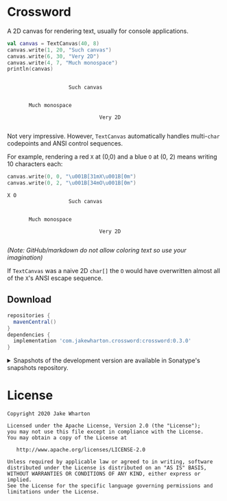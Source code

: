 # Crossword

A 2D canvas for rendering text, usually for console applications.

```kotlin
val canvas = TextCanvas(40, 8)
canvas.write(1, 20, "Such canvas")
canvas.write(6, 30, "Very 2D")
canvas.write(4, 7, "Much monospace")
println(canvas)
```
```
                                        
                    Such canvas         
                                        
                                        
       Much monospace                   
                                        
                              Very 2D   
                                        
```

Not very impressive. However, `TextCanvas` automatically handles multi-`char` codepoints and ANSI
control sequences.

For example, rendering a red `X` at (0,0) and a blue `O` at (0, 2) means writing 10 characters each: 
```kotlin
canvas.write(0, 0, "\u001B[31mX\u001B[0m")
canvas.write(0, 2, "\u001B[34mO\u001B[0m")
```
```
X O                                     
                    Such canvas         
                                        
                                        
       Much monospace                   
                                        
                              Very 2D   
                                        
```

_(Note: GitHub/markdown do not allow coloring text so use your imagination)_

If `TextCanvas` was a naive 2D `char[]` the `O` would have overwritten almost all of the `X`'s ANSI
escape sequence.


## Download

```groovy
repositories {
  mavenCentral()
}
dependencies {
  implementation 'com.jakewharton.crossword:crossword:0.3.0'
}
```

<details>
<summary>Snapshots of the development version are available in Sonatype's snapshots repository.</summary>
<p>

```groovy
repositories {
  maven {
    url 'https://oss.sonatype.org/content/repositories/snapshots/'
  }
}
dependencies {
  implementation 'com.jakewharton.crossword:crossword:0.4.0-SNAPSHOT'
}
```

</p>
</details>


# License

    Copyright 2020 Jake Wharton

    Licensed under the Apache License, Version 2.0 (the "License");
    you may not use this file except in compliance with the License.
    You may obtain a copy of the License at

       http://www.apache.org/licenses/LICENSE-2.0

    Unless required by applicable law or agreed to in writing, software
    distributed under the License is distributed on an "AS IS" BASIS,
    WITHOUT WARRANTIES OR CONDITIONS OF ANY KIND, either express or implied.
    See the License for the specific language governing permissions and
    limitations under the License.
